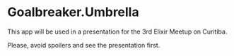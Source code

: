 # Goalbreaker.Umbrella

This app will be used in a presentation for the 3rd Elixir Meetup on Curitiba.

Please, avoid spoilers and see the presentation first.
